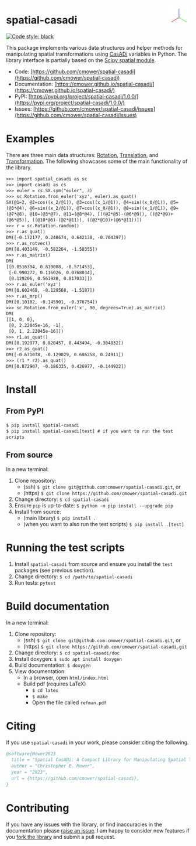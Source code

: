 <p align="center">
  <img src="doc/spatial-casadi.png" width="60" align="right">
</p>

# spatial-casadi

[![Code style: black](https://img.shields.io/badge/code%20style-black-000000.svg)](https://github.com/psf/black)

This package implements various data structures and helper methods for manipulating spatial transformations using [CasADi](https://web.casadi.org/) variables in Python.
The library interface is partially based on the [Scipy spatial module](https://docs.scipy.org/doc/scipy/reference/spatial.html).


- Code: [https://github.com/cmower/spatial-casadi](https://github.com/cmower/spatial-casadi)
- Documentation: [https://cmower.github.io/spatial-casadi/](https://cmower.github.io/spatial-casadi/)
- PyPI: [https://pypi.org/project/spatial-casadi/1.0.0/](https://pypi.org/project/spatial-casadi/1.0.0/)
- Issues: [https://github.com/cmower/spatial-casadi/issues](https://github.com/cmower/spatial-casadi/issues)

# Examples

There are three main data structures: [Rotation](https://cmower.github.io/spatial-casadi/classspatial__casadi_1_1spatial_1_1Rotation.html), [Translation](https://cmower.github.io/spatial-casadi/classspatial__casadi_1_1spatial_1_1Translation.html), and [Transformation](https://cmower.github.io/spatial-casadi/classspatial__casadi_1_1spatial_1_1Transformation.html).
The following showcases some of the main functionality of the library.

```
>>> import spatial_casadi as sc
>>> import casadi as cs
>>> euler = cs.SX.sym("euler", 3)
>>> sc.Rotation.from_euler('xyz', euler).as_quat()
SX(@1=2, @2=cos((x_2/@1)), @3=cos((x_1/@1)), @4=sin((x_0/@1)), @5=(@3*@4), @6=sin((x_2/@1)), @7=cos((x_0/@1)), @8=sin((x_1/@1)), @9=(@7*@8), @10=(@3*@7), @11=(@8*@4), [((@2*@5)-(@6*@9)), ((@2*@9)+(@6*@5)), ((@10*@6)-(@2*@11)), ((@2*@10)+(@6*@11))])
>>> r = sc.Rotation.random()
>>> r.as_quat()
DM([-0.172177, 0.248674, 0.642138, -0.704397])
>>> r.as_rotvec()
DM([0.403149, -0.582264, -1.50355])
>>> r.as_matrix()
DM(
[[0.0516394, 0.819008, -0.571453],
 [-0.990272, 0.116026, 0.0768034],
 [0.129206, 0.561928, 0.817033]])
>>> r.as_euler('xyz')
DM([0.602468, -0.129568, -1.5187])
>>> r.as_mrp()
DM([0.10102, -0.145901, -0.376754])
>>> sc.Rotation.from_euler('x', 90, degrees=True).as_matrix()
DM(
[[1, 0, 0],
 [0, 2.22045e-16, -1],
 [0, 1, 2.22045e-16]])
>>> r1.as_quat()
DM([0.192977, 0.820457, 0.443494, -0.304832])
>>> r2.as_quat()
DM([-0.671078, -0.129029, 0.686258, 0.24911])
>>> (r1 * r2).as_quat()
DM([0.872907, -0.186335, 0.426977, -0.144922])
```

# Install

## From PyPI

```shell
$ pip install spatial-casadi
$ pip install spatial-casadi[test] # if you want to run the test scripts
```

## From source

In a new terminal:
1. Clone repository:
   - (ssh) `$ git clone git@github.com:cmower/spatial-casadi.git`, or
   - (https) `$ git clone https://github.com/cmower/spatial-casadi.git`
2. Change directory: `$ cd spatial-casadi`
3. Ensure `pip` is up-to-date: `$ python -m pip install --upgrade pip`
3. Install from source:
   - (main library) `$ pip install .`
   - (when you want to also run the test scripts) `$ pip install .[test]`

# Running the test scripts

1. Install `spatial-casadi` from source and ensure you install the `test` packages (see previous section).
2. Change directory: `$ cd /path/to/spatial-casadi`
3. Run tests: `pytest`

# Build documentation

In a new terminal:
1. Clone repository:
   - (ssh) `$ git clone git@github.com:cmower/spatial-casadi.git`, or
   - (https) `$ git clone https://github.com/cmower/spatial-casadi.git`
2. Change directory: `$ cd spatial-casadi/doc`
3. Install doxygen: `$ sudo apt install doxygen`
4. Build documentation: `$ doxygen`
5. View documentation:
   - In a browser, open `html/index.html`
   - Build pdf (requires LaTeX)
	 - `$ cd latex`
	 - `$ make`
	 - Open the file called `refman.pdf`

# Citing

If you use `spatial-casadi` in your work, please consider citing the following.

```bibtex
@software{Mower2023
  title = "Spatial CasADi: A Compact Library for Manipulating Spatial Transformations",
  author = "Christopher E. Mower",
  year = "2023",
  url = {https://github.com/cmower/spatial-casadi},
}
```

# Contributing

If you have any issues with the library, or find inaccuracies in the documentation please [raise an issue](https://github.com/cmower/spatial-casadi/issues/new/choose).
I am happy to consider new features if you [fork the library](https://github.com/cmower/spatial-casadi/fork) and submit a pull request.
